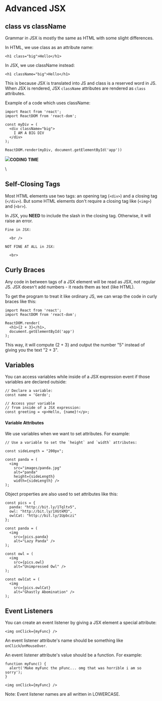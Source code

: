 # Advanced JSX

## class vs className

Grammar in JSX is mostly the same as HTML with some slight differences.

In HTML, we use class as an attribute name:

```
<h1 class="big">Hello</h1>
```

In JSX, we use className instead:

```
<h1 className="big">Hello</h1>
```

This is because JSX is translated into JS and class is a reserved word in JS. When JSX is rendered, JSX `className` attributes are rendered as `class` attributes.

Example of a code which uses className:

```
import React from 'react';
import ReactDOM from 'react-dom';

const myDiv = (
  <div className="big">
    I AM A BIG DIV
  </div>
);

ReactDOM.render(myDiv, document.getElementById('app'))
```

​![](https://files.gitbook.com/v0/b/gitbook-x-prod.appspot.com/o/spaces%2FJpjNndxxBqo49X5XzFF1%2Fuploads%2FGEhGOE5cQltBnI7LzIRS%2Fimage.png?alt=media\&token=8657f9ce-71bc-4b50-94b2-249d6a50c981)**CODING TIME**

\


## Self-Closing Tags

Most HTML elements use two tags: an opening tag (`<div>`) and a closing tag (`</div>`). But some HTML elements don't require a closing tag like (`<img>`) and (`<br>`).

In JSX, you **NEED** to include the slash in the closing tag. Otherwise, it will raise an error.

```
Fine in JSX:
 
  <br />
 
NOT FINE AT ALL in JSX:
 
  <br>
```

## Curly Braces

Any code in between tags of a JSX element will be read as JSX, not regular JS. JSX doesn't add numbers - it reads them as text (like HTML).

To get the program to treat it like ordinary JS, we can wrap the code in curly braces like this:

```
import React from 'react';
import ReactDOM from 'react-dom';

ReactDOM.render(
  <h1>{2 + 3}</h1>,
  document.getElementById('app')
);
```

This way, it will compute {2 + 3} and output the number "5" instead of giving you the text "2 + 3".

## Variables

You can access variables while inside of a JSX expression event if those variables are declared outside:

```
// Declare a variable:
const name = 'Gerdo';
 
// Access your variable 
// from inside of a JSX expression:
const greeting = <p>Hello, {name}!</p>;
```

#### Variable Attributes

We use variables when we want to set attributes. For example:

```
// Use a variable to set the `height` and `width` attributes:
 
const sideLength = "200px";
 
const panda = (
  <img 
    src="images/panda.jpg" 
    alt="panda" 
    height={sideLength} 
    width={sideLength} />
);
```

Object properties are also used to set attributes like this:

```
const pics = {
  panda: "http://bit.ly/1Tqltv5",
  owl: "http://bit.ly/1XGtkM3",
  owlCat: "http://bit.ly/1Upbczi"
}; 
 
const panda = (
  <img 
    src={pics.panda} 
    alt="Lazy Panda" />
);
 
const owl = (
  <img 
    src={pics.owl} 
    alt="Unimpressed Owl" />
);
 
const owlCat = (
  <img 
    src={pics.owlCat} 
    alt="Ghastly Abomination" />
); 
```

## Event Listeners

You can create an event listener by giving a JSX element a special attribute:

```
<img onClick={myFunc} />
```

An event listener attribute's name should be something like `onClick`/`onMouseOver`.

An event listener attribute's value should be a function. For example:

```
function myFunc() {
  alert('Make myFunc the pFunc... omg that was horrible i am so sorry');
}
 
<img onClick={myFunc} />
```

Note: Event listener names are all written in LOWERCASE.
